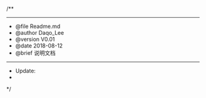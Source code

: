 /**
  ******************************************************************************
  * @file    Readme.md
  * @author  Daqo_Lee
  * @version V0.01
  * @date    2018-08-12
  * @brief   说明文档
  ******************************************************************************
  *	Update:
  *
  */